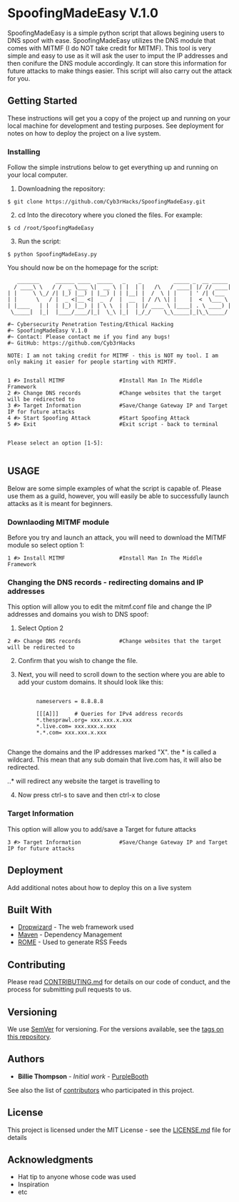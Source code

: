 # SpoofingMadeEasy V.1.0

SpoofingMadeEasy is a simple python script that allows begining users to DNS spoof with ease. SpoofingMadeEasy utilizes the DNS module that comes with MITMF (I do NOT take credit for MITMF). This tool is very simple and easy to use as it will ask the user to imput the IP addresses and then conifure the DNS module accordingly. It can store this information for future attacks to make things easier. This script will also carry out the attack for you. 

## Getting Started

These instructions will get you a copy of the project up and running on your local machine for development and testing purposes. See deployment for notes on how to deploy the project on a live system.

### Installing

Follow the simple instrutions below to get everything up and running on your local computer.

1. Downloadning the repository:

```
$ git clone https://github.com/Cyb3rHacks/SpoofingMadeEasy.git
```

2. cd Into the direcotory where you cloned the files. For example:

```
$ cd /root/SpoofingMadeEasy
```

3. Run the script:
```
$ python SpoofingMadeEasy.py
```

You should now be on the homepage for the script:
```
   _______     ______ ____  _____   _    _          _____ _  __ _____   
  / ____\ \   / /  _ \___ \|  __ \ | |  | |   /\   / ____| |/ // ____|  
| |     \ \_/ /| |_) |__) | |__) | | |__| |  /  \ | |    | ' /| (___    
| |      \   / |  _ <|__ <|  _  /  |  __  | / /\ \| |    |  <  \___ \   
| |____   | |  | |_) |__) | | \ \  | |  | |/ ____ \ |____| . \ ____) |  
 \_____|  |_|  |____/____/|_|  \_\ |_|  |_/_/    \_\_____|_|\_\_____/   

#~ Cybersecurity Penetration Testing/Ethical Hacking                    
#~ SpoofingMadeEasy V.1.0
#~ Contact: Please contact me if you find any bugs!
#~ GitHub: https://github.com/Cyb3rHacks

NOTE: I am not taking credit for MITMF - this is NOT my tool. I am only making it easier for people starting with MIMTF.


1 #> Install MITMF                 #Install Man In The Middle Framework
2 #> Change DNS records            #Change websites that the target will be redirected to
3 #> Target Information            #Save/Change Gateway IP and Target IP for future attacks
4 #> Start Spoofing Attack         #Start Spoofing Attack
5 #> Exit                          #Exit script - back to terminal


Please select an option [1-5]:


```

## USAGE

Below are some simple examples of what the script is capable of. Please use them as a guild, however, you will easily be able to successfully launch attacks as it is meant for beginners.

### Downlaoding MITMF module

Before you try and launch an attack, you will need to download the MITMF module so select option 1:

```
1 #> Install MITMF                 #Install Man In The Middle Framework
```

### Changing the DNS records - redirecting domains and IP addresses

This option will allow you to edit the mitmf.conf file and change the IP addresses and domains you wish to DNS spoof:

1. Select Option 2
```
2 #> Change DNS records            #Change websites that the target will be redirected to
```

2. Confirm that you wish to change the file.

3. Next, you will need to scroll down to the section where you are able to add your custom domains. It should look like this:

```

         nameservers = 8.8.8.8

         [[[A]]]     # Queries for IPv4 address records
         *.thesprawl.org= xxx.xxx.x.xxx
         *.live.com= xxx.xxx.x.xxx
         *.*.com= xxx.xxx.x.xxx


```
Change the domains and the IP addresses marked "X".
the * is called a wildcard. This mean that any sub domain that live.com has, it will also be redirected. 

*.*.* will redirect any website the target is travelling to

4. Now press ctrl-s to save and then ctrl-x to close

### Target Information

This option will allow you to add/save a Target for future attacks
```
3 #> Target Information            #Save/Change Gateway IP and Target IP for future attacks
```

## Deployment

Add additional notes about how to deploy this on a live system

## Built With

* [Dropwizard](http://www.dropwizard.io/1.0.2/docs/) - The web framework used
* [Maven](https://maven.apache.org/) - Dependency Management
* [ROME](https://rometools.github.io/rome/) - Used to generate RSS Feeds

## Contributing

Please read [CONTRIBUTING.md](https://gist.github.com/PurpleBooth/b24679402957c63ec426) for details on our code of conduct, and the process for submitting pull requests to us.

## Versioning

We use [SemVer](http://semver.org/) for versioning. For the versions available, see the [tags on this repository](https://github.com/your/project/tags). 

## Authors

* **Billie Thompson** - *Initial work* - [PurpleBooth](https://github.com/PurpleBooth)

See also the list of [contributors](https://github.com/your/project/contributors) who participated in this project.

## License

This project is licensed under the MIT License - see the [LICENSE.md](LICENSE.md) file for details

## Acknowledgments

* Hat tip to anyone whose code was used
* Inspiration
* etc




  
